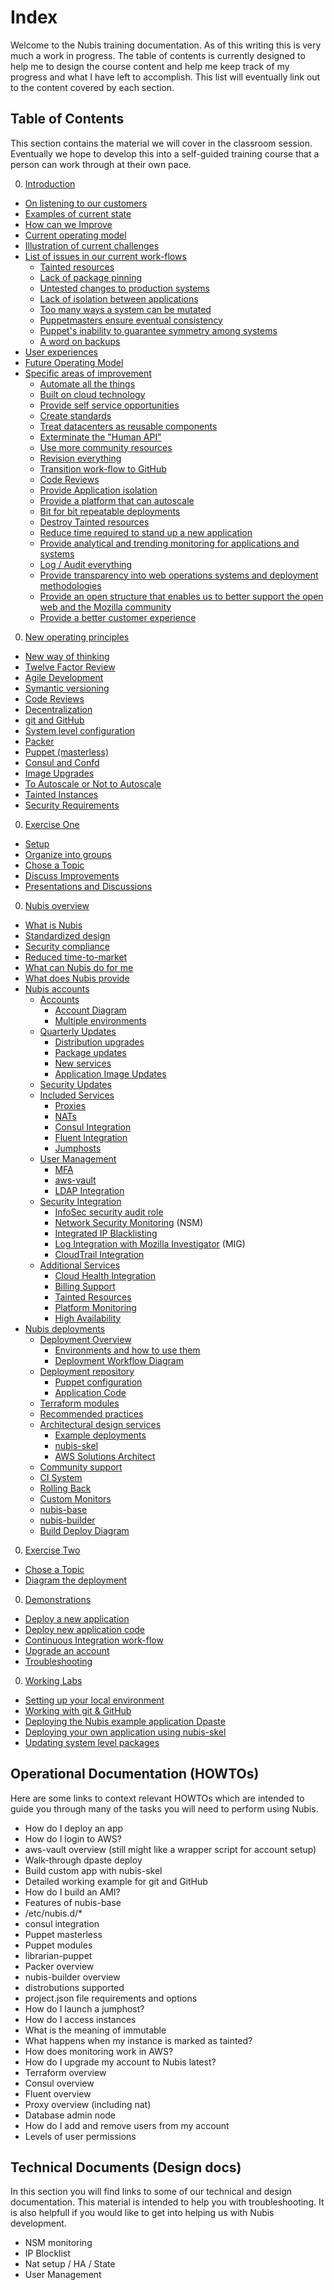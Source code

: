 ﻿# Index
Welcome to the Nubis training documentation. As of this writing this is very much a work in progress. The table of contents is currently designed to help me to design the course content and help me keep track of my progress and what I have left to accomplish. This list will eventually link out to the content covered by each section.

## Table of Contents
This section contains the material we will cover in the classroom session. Eventually we hope to develop this into a self-guided training course that a person can work through at their own pace.

0. [Introduction](./introduction.md)
 - [On listening to our customers](./introduction.md#on-listening-to-our-customers)
 - [Examples of current state](./introduction.md#examples-of-current-state)
 - [How can we Improve](./introduction.md#how-can-we-improve)
 - [Current operating model](./introduction.md#current-operating-model)
  -  [Illustration of current challenges](./introduction.md#illustration-of-current-challenges)
  - [List of issues in our current work-flows](./introduction.md#list-of-issues-in-our-current-work-flows)
     - [Tainted resources](./introduction.md#tainted-resources)
     - [Lack of package pinning](./introduction.md#lack-of-package-pinning)
     - [Untested changes to production systems](./introduction.md#untested-changes-to-production-systems)
     - [Lack of isolation between applications](./introduction.md#lack-of-isolation-between-applications)
     - [Too many ways a system can be mutated](./introduction.md#too-many-ways-a-system-can-be-mutated)
     - [Puppetmasters ensure eventual consistency](./introduction.md#puppetmasters-ensure-eventual-consistency)
     - [Puppet's inability to guarantee symmetry among systems](./introduction.md#puppets-inability-to-guarantee-symmetry-among-systems)
     - [A word on backups](./introduction.md#a-word-on-backups)
 - [User experiences](./introduction.md#user-experiences)
 - [Future Operating Model](./introduction.md#future-operating-model)
  - [Specific areas of improvement](./introduction.md#specific-areas-of-improvement)
     - [Automate all the things](./introduction.md#automate-all-the-things)
     - [Built on cloud technology](./introduction.md#built-on-cloud-technology)
     - [Provide self service opportunities](./introduction.md#provide-self-service-opportunities)
     - [Create standards](./introduction.md#create-standards)
     - [Treat datacenters as reusable components](./introduction.md#treat-datacenters-as-reusable-components)
     - [Exterminate the "Human API"](./introduction.md#exterminate-the-human-api)
     - [Use more community resources](./introduction.md#use-more-community-resources)
     - [Revision everything](./introduction.md#revision-everything)
     - [Transition work-flow to GitHub](./introduction.md#transition-work-flow-to-github)
     - [Code Reviews](./introduction.md#code-reviews)
     - [Provide Application isolation](./introduction.md#provide-application-isolation)
     - [Provide a platform that can autoscale](./introduction.md#provide-a-platform-that-can-autoscale)
     - [Bit for bit repeatable deployments](./introduction.md#bit-for-bit-repeatable-deployments)
     - [Destroy Tainted resources](./introduction.md#destroy-tainted-resources)
     - [Reduce time required to stand up a new application](./introduction.md#reduce-time-required-to-stand-up-a-new-application)
     - [Provide analytical and trending monitoring for applications and systems](./introduction.md#provide-analytical-and-trending-monitoring-for-applications-and-systems)
     - [Log / Audit everything](./introduction.md#log--audit-everything)
     - [Provide transparency into web operations systems and deployment methodologies](./introduction.md#provide-transparency-into-web-operations-systems-and-deployment-methodologies)
     - [Provide an open structure that enables us to better support the open web and the Mozilla community](./introduction.md#provide-an-open-structure-that-enables-us-to-better-support-the-open-web-and-the-mozilla-community)
     - [Provide a better customer experience](./introduction.md#provide-a-better-customer-experience)
0. [New operating principles](./operating-principles.md)
 - [New way of thinking](./operating-principles.md#new-way-of-thinking)
 - [Twelve Factor Review](./operating-principles.md#twelve-factor-review)
 - [Agile Development](./operating-principles.md#agile-development)
 - [Symantic versioning](./operating-principles.md#symantic-versioning)
 - [Code Reviews](./operating-principles.md#code-reviews)
 - [Decentralization](./operating-principles.md#decentralization)
 - [git and GitHub](./operating-principles.md#git-and-github)
 - [System level configuration](./operating-principles.md#system-level-configuration)
  - [Packer](./operating-principles.md#packer)
  - [Puppet (masterless)](./operating-principles.md#puppet-masterless)
  - [Consul and Confd](./operating-principles.md#consul-and-confd)
 - [Image Upgrades](./operating-principles.md#image-upgrades)
 - [To Autoscale or Not to Autoscale](./operating-principles.md#to-autoscale-or-not-to-autoscale)
 - [Tainted Instances](./operating-principles.md#tainted-instances)
 - [Security Requirements](./operating-principles.md#security-requirements)
0. [Exercise One](./exercise-one.md)
 - [Setup](./exercise-one.md#setup)
 - [Organize into groups](./exercise-one.md#organize-into_groups)
 - [Chose a Topic](./exercise-one.md#chose-a-topic)
 - [Discuss Improvements](./exercise-one.md#discuss-improvements)
 - [Presentations and Discussions](./exercise-one.md#presentations-and-discussions)
0. [Nubis overview](./nubis-overview.md)
 - [What is Nubis](./nubis-overview.md#what-is-nubis)
  - [Standardized design](./nubis-overview.md#standardized-design)
  - [Security compliance](./nubis-overview.md#security-compliance)
  - [Reduced time-to-market](./nubis-overview.md#reduced-time-to-market)
 - [What can Nubis do for me](./nubis-overview.md#what-can-nubis-do-for-me)
 - [What does Nubis provide](./nubis-overview.md#what-does-nubis-provide)
  - [Nubis accounts](./nubis-overview.md#nubis-accounts)
     - [Accounts](./nubis-overview.md#accounts)
         - [Account Diagram](#account-diagram)
         - [Multiple environments](./nubis-overview.md#multiple-environments)
      - [Quarterly Updates](./nubis-overview.md#quarterly-updates)
         - [Distribution upgrades](./nubis-overview.md#distribution-upgrades)
         - [Package updates](./nubis-overview.md#package-updates)
         - [New services](./nubis-overview.md#new-services)
         - [Application Image Updates](./nubis-overview.md#application-image-updates)
      - [Security Updates](./nubis-overview.md#security-updates)
      - [Included Services](./nubis-overview.md#included-services)
         - [Proxies](./nubis-overview.md#proxies)
         - [NATs](./nubis-overview.md#nats)
         - [Consul Integration](./nubis-overview.md#consul-integration)
         - [Fluent Integration](./nubis-overview.md#fluent-integration)
         - [Jumphosts](./nubis-overview.md#jumphosts)
      - [User Management](./nubis-overview.md#user-management)
         - [MFA](./nubis-overview.md#mfa)
         - [aws-vault](./nubis-overview.md#aws-vault)
         - [LDAP Integration](./nubis-overview.md#ldap-integration)
      - [Security Integration](./nubis-overview.md#security-integration)
         - [InfoSec security audit role](./nubis-overview.md#infoSec-security-audit-role)
         - [Network Security Monitoring](./nubis-overview.md#network-security-monitoring) (NSM)
         - [Integrated IP Blacklisting](./nubis-overview.md#integrated-ip-blacklisting)
         - [Log Integration with Mozilla Investigator](./nubis-overview.md#log-integration-with-mozilla-investigator) (MIG)
         - [CloudTrail Integration](./nubis-overview.md#cloudtrail-integration)
      - [Additional Services](./nubis-overview.md#additional-services)
         - [Cloud Health Integration](./nubis-overview.md#cloud-health-integration)
         - [Billing Support](./nubis-overview.md#billing-support)
         - [Tainted Resources](./nubis-overview.md#tainted-resources)
         - [Platform Monitoring](./nubis-overview.md#platform-monitoring)
         - [High Availability](./nubis-overview.md#high-availability)
  - [Nubis deployments](./nubis-overview.md#nubis-deployments)
      - [Deployment Overview](./nubis-overview.md#deployment-overview)
         - [Environments and how to use them](./nubis-overview.md#environments-and-how-to-use-them)
         - [Deployment Workflow Diagram](./nubis-overview.md#deployment-workflow-diagram)
      - [Deployment repository](./nubis-overview.md#deployment-repository)
         - [Puppet configuration](./nubis-overview.md#puppet-configuration)
         - [Application Code](./nubis-overview.md#application-Code)
      - [Terraform modules](./nubis-overview.md#terraform-modules)
      - [Recommended practices](./nubis-overview.md#recommended-practices)
      - [Architectural design services](./nubis-overview.md#architectural-design-services)
         - [Example deployments](./nubis-overview.md#example-deployments)
         - [nubis-skel](./nubis-overview.md#nubis-skel)
         - [AWS Solutions Architect](./nubis-overview.md#aws-solutions-architect)
      - [Community support](./nubis-overview.md#community-support)
      - [CI System](./nubis-overview.md#ci-system)
      - [Rolling Back](./nubis-overview.md#rolling-back)
      - [Custom Monitors](./nubis-overview.md#custom-monitors)
      - [nubis-base](./nubis-overview.md#nubis-base)
      - [nubis-builder](./nubis-overview.md#nubis-builder)
      - [Build Deploy Diagram](./nubis-overview.md#build-deploy-diagram)
0. [Exercise Two](./exercise-two.md)
 - [Chose a Topic](./exercise-two.md#chose-a-topic)
 - [Diagram the deployment](./exercise-two.md#diagram-the-deployment)
0. [Demonstrations](./demonstrations.md)
 - [Deploy a new application](./demonstrations.md#deploy-a-new-application)
 - [Deploy new application code](./demonstrations.md#deploy-new-application-code)
 - [Continuous Integration work-flow](./demonstrations.md#continuous-integration-work-flow)
 - [Upgrade an account](./demonstrations.md#upgrade-an-account)
 - [Troubleshooting](./demonstrations.md#troubleshooting)
0. [Working Labs](./working-labs.md)
 - [Setting up your local environment](./working-labs.md#setting-up-your-local-environment)
 - [Working with git & GitHub](./working-labs.md#working-with-git--github)
 - [Deploying the Nubis example application Dpaste](./working-labs.md#deploying-the-nubis-example-application-dpaste)
 - [Deploying your own application using nubis-skel](./working-labs.md#deploying-your-own-application-using-nubis-skel)
 - [Updating system level packages](./working-labs.md#updating-system-level-packages)

## Operational Documentation (HOWTOs)
Here are some links to context relevant HOWTOs which are intended to guide you through many of the tasks you will need to perform using Nubis.

 - How do I deploy an app
 - How do I login to AWS?
  - aws-vault overview (still might like a wrapper script for account setup)
 - Walk-through dpaste deploy
 - Build custom app with nubis-skel
 - Detailed working example for git and GitHub
 - How do I build an AMI?
  - Features of nubis-base
   - /etc/nubis.d/*
   - consul integration
  - Puppet masterless
   - Puppet modules
   - librarian-puppet
  - Packer overview
  - nubis-builder overview
   - distrobutions supported
   - project.json file requirements and options
 - How do I launch a jumphost?
 - How do I access instances
 - What is the meaning of immutable
 - What happens when my instance is marked as tainted?
 - How does monitoring work in AWS?
 - How do I upgrade my account to Nubis latest?
 - Terraform overview
 - Consul overview
 - Fluent overview
 - Proxy overview (including nat)
 - Database admin node
 - How do I add and remove users from my account
  - Levels of user permissions

## Technical Documents (Design docs)
In this section you will find links to some of our technical and design documentation. This material is intended to help you with troubleshooting. It is also helpfull if you would like to get into helping us with Nubis development.

 - NSM monitoring
 - IP Blocklist
 - Nat setup / HA / State
 - User Management
